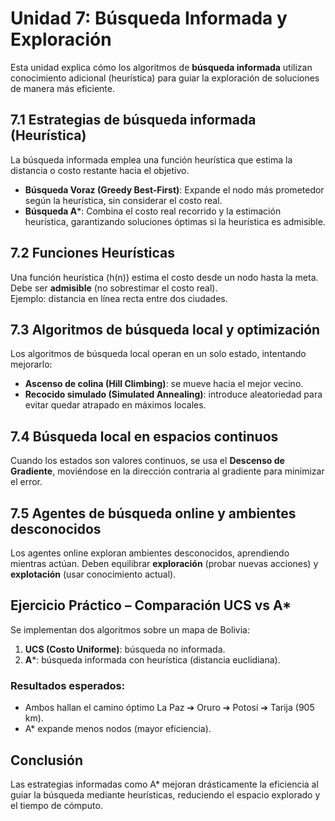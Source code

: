 # Unidad 7: Búsqueda Informada y Exploración

Esta unidad explica cómo los algoritmos de **búsqueda informada** utilizan conocimiento adicional (heurística) para guiar la exploración de soluciones de manera más eficiente.

## 7.1 Estrategias de búsqueda informada (Heurística)
La búsqueda informada emplea una función heurística que estima la distancia o costo restante hacia el objetivo.
- **Búsqueda Voraz (Greedy Best-First)**: Expande el nodo más prometedor según la heurística, sin considerar el costo real.
- **Búsqueda A***: Combina el costo real recorrido y la estimación heurística, garantizando soluciones óptimas si la heurística es admisible.

## 7.2 Funciones Heurísticas
Una función heurística (h(n)) estima el costo desde un nodo hasta la meta. Debe ser **admisible** (no sobrestimar el costo real).  
Ejemplo: distancia en línea recta entre dos ciudades.

## 7.3 Algoritmos de búsqueda local y optimización
Los algoritmos de búsqueda local operan en un solo estado, intentando mejorarlo:
- **Ascenso de colina (Hill Climbing)**: se mueve hacia el mejor vecino.
- **Recocido simulado (Simulated Annealing)**: introduce aleatoriedad para evitar quedar atrapado en máximos locales.

## 7.4 Búsqueda local en espacios continuos
Cuando los estados son valores continuos, se usa el **Descenso de Gradiente**, moviéndose en la dirección contraria al gradiente para minimizar el error.

## 7.5 Agentes de búsqueda online y ambientes desconocidos
Los agentes online exploran ambientes desconocidos, aprendiendo mientras actúan. Deben equilibrar **exploración** (probar nuevas acciones) y **explotación** (usar conocimiento actual).

## Ejercicio Práctico – Comparación UCS vs A*
Se implementan dos algoritmos sobre un mapa de Bolivia:
1. **UCS (Costo Uniforme)**: búsqueda no informada.
2. **A***: búsqueda informada con heurística (distancia euclidiana).

### Resultados esperados:
- Ambos hallan el camino óptimo La Paz ➔ Oruro ➔ Potosí ➔ Tarija (905 km).
- A* expande menos nodos (mayor eficiencia).

## Conclusión
Las estrategias informadas como A* mejoran drásticamente la eficiencia al guiar la búsqueda mediante heurísticas, reduciendo el espacio explorado y el tiempo de cómputo.
